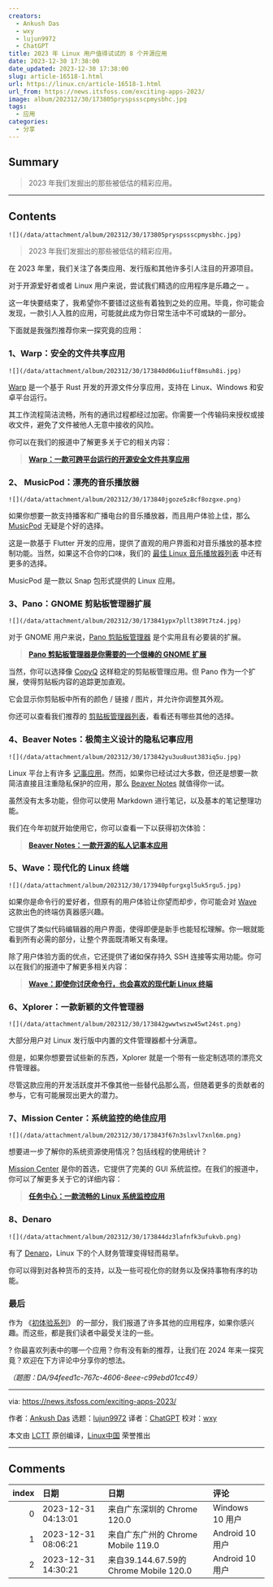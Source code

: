 ```yaml
---
creators:
  - Ankush Das
  - wxy
  - lujun9972
  - ChatGPT
title: 2023 年 Linux 用户值得试试的 8 个开源应用
date: 2023-12-30 17:38:00
date_updated: 2023-12-30 17:38:00
slug: article-16518-1.html
url: https://linux.cn/article-16518-1.html
url_from: https://news.itsfoss.com/exciting-apps-2023/
image: album/202312/30/173805pryspssscpmysbhc.jpg
tags:
  - 应用
categories:
  - 分享
---
```


## Summary

> 2023 年我们发掘出的那些被低估的精彩应用。

***

<!-- more -->

## Contents

`![](/data/attachment/album/202312/30/173805pryspssscpmysbhc.jpg)`

> 
> 2023 年我们发掘出的那些被低估的精彩应用。
> 
> 
> 

在 2023 年里，我们关注了各类应用、发行版和其他许多引人注目的开源项目。

对于开源爱好者或者 Linux 用户来说，尝试我们精选的应用程序是乐趣之一 。

这一年快要结束了，我希望你不要错过这些有着独到之处的应用。毕竟，你可能会发现，一款引人入胜的应用，可能就此成为你日常生活中不可或缺的一部分。

下面就是我强烈推荐你来一探究竟的应用：

### 1、Warp：安全的文件共享应用

`![](/data/attachment/album/202312/30/173840d06u1iuff8msuh8i.jpg)`

[Warp](https://linux.cn/article-16117-1.html) 是一个基于 Rust 开发的开源文件分享应用，支持在 Linux、Windows 和安卓平台运行。

其工作流程简洁流畅，所有的通讯过程都经过加密。你需要一个传输码来授权或接收文件，避免了文件被他人无意中接收的风险。

你可以在我们的报道中了解更多关于它的相关内容：

> 
> **[Warp：一款可跨平台运行的开源安全文件共享应用](https://linux.cn/article-16117-1.html)**
> 
> 
> 

### 2、 MusicPod：漂亮的音乐播放器

`![](/data/attachment/album/202312/30/173840jgoze5z8cf8ozgxe.png)`

如果你想要一款支持播客和广播电台的音乐播放器，而且用户体验上佳，那么 [MusicPod](https://news.itsfoss.com/musicpod/) 无疑是个好的选择。

这是一款基于 Flutter 开发的应用，提供了直观的用户界面和对音乐播放的基本控制功能。当然，如果这不合你的口味，我们的 [最佳 Linux 音乐播放器列表](https://itsfoss.com/best-music-players-linux/) 中还有更多的选择。

MusicPod 是一款以 Snap 包形式提供的 Linux 应用。

### 3、Pano：GNOME 剪贴板管理器扩展

`![](/data/attachment/album/202312/30/173841ypx7pllt389t7tz4.jpg)`

对于 GNOME 用户来说，[Pano 剪贴板管理器](https://linux.cn/article-15835-1.html) 是个实用且有必要装的扩展。

> 
> **[Pano 剪贴板管理器是你需要的一个很棒的 GNOME 扩展](https://linux.cn/article-15835-1.html)**
> 
> 
> 

当然，你可以选择像 [CopyQ](https://itsfoss.com/copyq-clipboard-manager/) 这样稳定的剪贴板管理应用。但 Pano 作为一个扩展，使得剪贴板内容的追踪更加直观。

它会显示你剪贴板中所有的颜色 / 链接 / 图片，并允许你调整其外观。

你还可以查看我们推荐的 [剪贴板管理器列表](https://itsfoss.com/linux-clipboard-managers/)，看看还有哪些其他的选择。

### 4、Beaver Notes：极简主义设计的隐私记事应用

`![](/data/attachment/album/202312/30/173842yu3uu8uut383iq5u.jpg)`

Linux 平台上有许多 [记事应用](https://itsfoss.com/note-taking-apps-linux/)。然而，如果你已经试过大多数，但还是想要一款简洁直接且注重隐私保护的应用，那么 [Beaver Notes](https://linux.cn/article-16210-1.html) 就值得你一试。

虽然没有太多功能，但你可以使用 Markdown 进行笔记，以及基本的笔记整理功能。

我们在今年初就开始使用它，你可以查看一下以获得初次体验：

> 
> **[Beaver Notes：一款开源的私人记事本应用](https://linux.cn/article-16210-1.html)**
> 
> 
> 

### 5、Wave：现代化的 Linux 终端

`![](/data/attachment/album/202312/30/173940pfurgxgl5uk5rgu5.jpg)`

如果你是命令行的爱好者，但原有的用户体验让你望而却步，你可能会对 [Wave](https://linux.cn/article-16409-1.html) 这款出色的终端仿真器感兴趣。

它提供了类似代码编辑器的用户界面，使得即便是新手也能轻松理解。你一眼就能看到所有必需的部分，让整个界面既清晰又有条理。

除了用户体验方面的优点，它还提供了诸如保存持久 SSH 连接等实用功能。你可以在我们的报道中了解更多相关内容：

> 
> **[Wave：即使你讨厌命令行，也会喜欢的现代新 Linux 终端](https://linux.cn/article-16409-1.html)**
> 
> 
> 

### 6、Xplorer：一款新颖的文件管理器

`![](/data/attachment/album/202312/30/173842gwwtwszw45wt24st.png)`

大部分用户对 Linux 发行版中内置的文件管理器都十分满意。

但是，如果你想要尝试些新的东西，Xplorer 就是一个带有一些定制选项的漂亮文件管理器。

尽管这款应用的开发活跃度并不像其他一些替代品那么高，但随着更多的贡献者的参与，它有可能展现出更大的潜力。

### 7、Mission Center：系统监控的绝佳应用

`![](/data/attachment/album/202312/30/173843f67n3slxvl7xnl6m.png)`

想要进一步了解你的系统资源使用情况？包括线程的使用统计？

[Mission Center](https://linux.cn/article-16257-1.html) 是你的首选，它提供了完美的 GUI 系统监控。在我们的报道中，你可以了解更多关于它的详细内容：

> 
> **[任务中心：一款流畅的 Linux 系统监控应用](https://linux.cn/article-16257-1.html)**
> 
> 
> 

### 8、Denaro

`![](/data/attachment/album/202312/30/173844dz3lafnfk3ufukvb.png)`

有了 [Denaro](https://news.itsfoss.com/denaro/)，Linux 下的个人财务管理变得轻而易举。

你可以得到对各种货币的支持，以及一些可视化你的财务以及保持事物有序的功能。

### 最后

作为 《[初体验系列](https://news.itsfoss.com/tag/first-look/)》 的一部分，我们报道了许多其他的应用程序，如果你感兴趣。而这些，都是我们读者中最受关注的一些。

? 你最喜欢列表中的哪一个应用？你有没有新的推荐，让我们在 2024 年来一探究竟？欢迎在下方评论中分享你的想法。

*（题图：DA/94feed1c-767c-4606-8eee-c99ebd01cc49）*

---

via: <https://news.itsfoss.com/exciting-apps-2023/>

作者：[Ankush Das](https://news.itsfoss.com/author/ankush/) 选题：[lujun9972](https://github.com/lujun9972) 译者：[ChatGPT](https://linux.cn/lctt/ChatGPT) 校对：[wxy](https://github.com/wxy)

本文由 [LCTT](https://github.com/LCTT/TranslateProject) 原创编译，[Linux中国](https://linux.cn/) 荣誉推出

***

## Comments

|   index | 日期                | 日期                                                   | 评论                                                                                                                                                                     |
|--------:|:--------------------|:-------------------------------------------------------|:-------------------------------------------------------------------------------------------------------------------------------------------------------------------------|
|       0 | 2023-12-31 04:13:01 | 来自广东深圳的 Chrome 120.0|Windows 10 用户            | 好久没有用linux了。。。                                                                                                                                                  |
|       1 | 2023-12-31 08:06:21 | 来自广东广州的 Chrome Mobile 119.0|Android 10 用户     | 注重外观的人可以用用，尤其是Pano跟Mac的iPaste很像。习惯用终端的不会被这些应用吸引，他们可能会继续用playerctl或mpd来听歌，或者用“Emacs操作系统”来完成本文提到的一切功能。 |
|       2 | 2023-12-31 14:30:21 | 来自39.144.67.59的 Chrome Mobile 120.0|Android 10 用户 | Arch Linux一直是我的主力，配合老款ThinkPad美滋滋，胜任日常工作娱乐写代码                                                                                                 |
